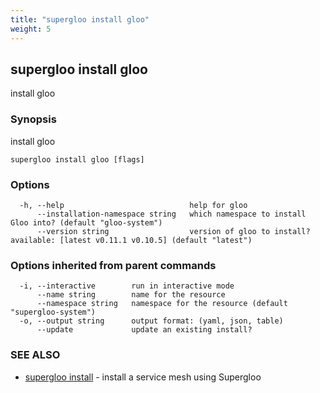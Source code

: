 ```yaml
---
title: "supergloo install gloo"
weight: 5
---
```

## supergloo install gloo

install gloo

### Synopsis

install gloo

```
supergloo install gloo [flags]
```

### Options

```
  -h, --help                            help for gloo
      --installation-namespace string   which namespace to install Gloo into? (default "gloo-system")
      --version string                  version of gloo to install? available: [latest v0.11.1 v0.10.5] (default "latest")
```

### Options inherited from parent commands

```
  -i, --interactive        run in interactive mode
      --name string        name for the resource
      --namespace string   namespace for the resource (default "supergloo-system")
  -o, --output string      output format: (yaml, json, table)
      --update             update an existing install?
```

### SEE ALSO

* [supergloo install](../supergloo_install)	 - install a service mesh using Supergloo

